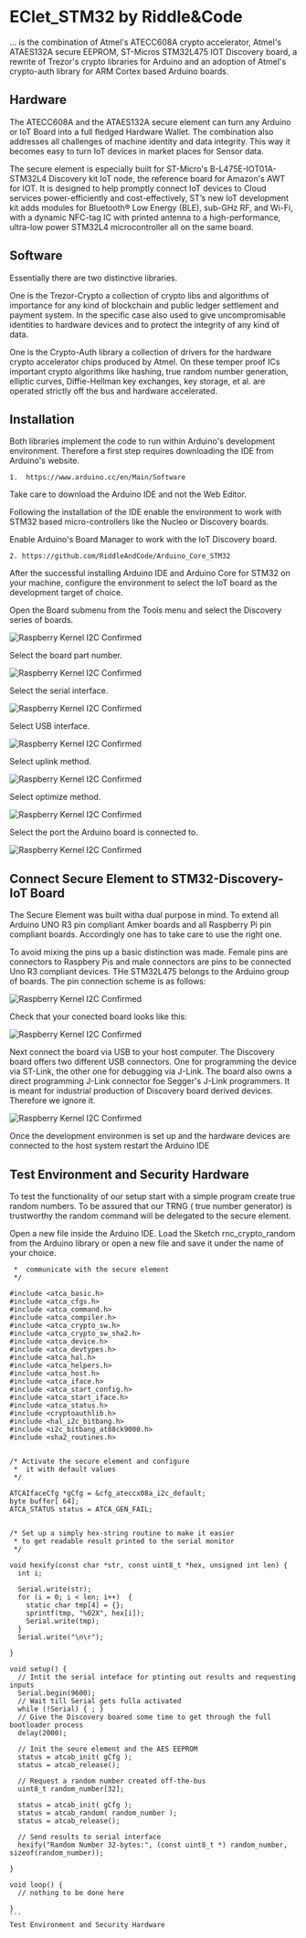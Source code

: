 EClet_STM32 by Riddle&Code 
=====

... is the combination of Atmel's ATECC608A crypto accelerator, Atmel's ATAES132A secure EEPROM, ST-Micros STM32L475 IOT Discovery board, a rewrite of Trezor's crypto libraries for Arduino and an adoption of Atmel's crypto-auth library for ARM Cortex based Arduino boards.

Hardware
---

The ATECC608A and the ATAES132A secure element can turn any Arduino or IoT Board into a full fledged Hardware Wallet. The combination also addresses all challenges of machine identity and data integrity. This way it becomes easy to turn IoT devices in market places for Sensor data.

The secure element is especially built for ST-Micro's B-L475E-IOT01A-STM32L4 Discovery kit IoT node, the reference board for Amazon's AWT for IOT. It is designed to help promptly connect IoT devices to Cloud services power-efficiently and cost-effectively, ST’s new IoT development kit adds modules for Bluetooth® Low Energy (BLE), sub-GHz RF, and Wi-Fi, with a dynamic NFC-tag IC with printed antenna to a high-performance, ultra-low power STM32L4 microcontroller all on the same board.

Software
---

Essentially there are two distinctive libraries. 

One is the Trezor-Crypto a collection of crypto libs and algorithms of importance for any kind of blockchain and public ledger settlement and payment system. In the specific case also used to give uncompromisable identities to hardware devices and to protect the integrity of any kind of data.

One is the Crypto-Auth library a collection of drivers for the hardware crypto accelerator chips produced by Atmel. On these temper proof ICs important crypto algorithms like hashing, true random number generation, elliptic curves, Diffie-Hellman key exchanges, key storage, et al. are operated strictly off the bus and hardware accelerated.

Installation
---

Both libraries implement the code to run within  Arduino's development environment. Therefore a first step requires downloading the IDE from Arduino's website.

```1.  https://www.arduino.cc/en/Main/Software```

Take care to download the Arduino IDE and not the Web Editor.

Following the installation of the IDE enable the environment to work with STM32 based micro-controllers like the Nucleo or Discovery boards. 

Enable Arduino's Board Manager to work with the IoT Discovery board.

```
2. https://github.com/RiddleAndCode/Arduino_Core_STM32
```
After the successful installing  Arduino IDE and Arduino Core for STM32  on your machine, configure the environment to select the IoT board as the development target of choice. 

Open the Board submenu from the Tools menu and select the Discovery series of boards.

<img alt="Raspberry Kernel I2C Confirmed"
     src="https://github.com/RiddleAndCode/ECLet_STM32/blob/master/images/Screen%20Shot%202018-05-18%20at%2011.16.31.png"/>
     
Select the board part number.
     
<img alt="Raspberry Kernel I2C Confirmed"
     src="https://github.com/RiddleAndCode/ECLet_STM32/blob/master/images/Screen%20Shot%202018-05-18%20at%2011.21.32.png"/>
     
Select the serial interface.
     
<img alt="Raspberry Kernel I2C Confirmed"
     src="https://github.com/RiddleAndCode/ECLet_STM32/blob/master/images/Screen%20Shot%202018-05-18%20at%2011.22.59.png"/>
     
Select USB interface.
     
<img alt="Raspberry Kernel I2C Confirmed"
     src="https://github.com/RiddleAndCode/ECLet_STM32/blob/master/images/Screen%20Shot%202018-05-18%20at%2011.23.10.png"/>
     
Select uplink method.
     
<img alt="Raspberry Kernel I2C Confirmed"
     src="https://github.com/RiddleAndCode/ECLet_STM32/blob/master/images/Screen%20Shot%202018-05-18%20at%2011.23.37.png"/>
     
Select optimize method.
     
<img alt="Raspberry Kernel I2C Confirmed"
     src="https://github.com/RiddleAndCode/ECLet_STM32/blob/master/images/Screen%20Shot%202018-05-18%20at%2011.23.43.png"/>
     
Select the port the Arduino board is connected to.
     
<img alt="Raspberry Kernel I2C Confirmed"
     src="https://github.com/RiddleAndCode/ECLet_STM32/blob/master/images/Screen%20Shot%202018-05-18%20at%2011.28.02.png"/>
     
 

Connect Secure Element to STM32-Discovery-IoT Board
---

The Secure Element was built witha dual purpose in mind. To extend all Arduino UNO R3 pin compliant Amker boards and all Raspberry Pi pin compliant boards. Accordingly one has to take care to use the right one.

To avoid mixing the pins up a basic distinction was made. Female pins are connectors to Raspbery Pis and male connectors are pins to be connected Uno R3 compliant devices. THe STM32L475 belongs to the Arduino group of boards. The pin connection scheme is as follows:
     
<img alt="Raspberry Kernel I2C Confirmed"
     src="https://github.com/RiddleAndCode/ECLet_STM32/blob/master/images/secure_element_2_stm32_iot_discovery.png"/>
     
 Check that your conected board looks like this:
     
<img alt="Raspberry Kernel I2C Confirmed"
     src="https://github.com/RiddleAndCode/ECLet_STM32/blob/master/images/IMG_0423.jpg"/>
     
     
Next connect the board via USB to your host computer. The Discovery board offers two different USB connectors. One for programming the device via ST-Link, the other one for debugging via J-Link. The board also owns a direct programming J-Link connector foe Segger's J-Link programmers. It is meant for industrial production of Discovery board derived devices. Therefore we ignore it.

<img alt="Raspberry Kernel I2C Confirmed"
     src="https://github.com/RiddleAndCode/ECLet_STM32/blob/master/images/stm32_iot_discovery_st-Link_connect.png"/>
     
Once the development environmen is set up and the hardware devices are connected to the host system restart the Arduino IDE

Test Environment and Security Hardware
---

To test the functionality of our setup start with a simple program create true random numbers. To be assured that our TRNG ( true number generator) is trustworthy the random command will be delegated to the secure element.

Open a new file inside the Arduino IDE. Load the Sketch rnc_crypto_random from the Arduino library or open a new file and save it under the name of your choice.

````/* Load all relevant driver files to directly 
 *  communicate with the secure element 
 */

#include <atca_basic.h>
#include <atca_cfgs.h>
#include <atca_command.h>
#include <atca_compiler.h>
#include <atca_crypto_sw.h>
#include <atca_crypto_sw_sha2.h>
#include <atca_device.h>
#include <atca_devtypes.h>
#include <atca_hal.h>
#include <atca_helpers.h>
#include <atca_host.h>
#include <atca_iface.h>
#include <atca_start_config.h>
#include <atca_start_iface.h>
#include <atca_status.h>
#include <cryptoauthlib.h>
#include <hal_i2c_bitbang.h>
#include <i2c_bitbang_at88ck9000.h>
#include <sha2_routines.h>


/* Activate the secure element and configure
 *  it with default values
 */
   
ATCAIfaceCfg *gCfg = &cfg_ateccx08a_i2c_default;
byte buffer[ 64];
ATCA_STATUS status = ATCA_GEN_FAIL;


/* Set up a simply hex-string routine to make it easier
 * to get readable result printed to the serial monitor
 */

void hexify(const char *str, const uint8_t *hex, unsigned int len) {
  int i;

  Serial.write(str);
  for (i = 0; i < len; i++)  {
    static char tmp[4] = {};
    sprintf(tmp, "%02X", hex[i]);
    Serial.write(tmp);
  }
  Serial.write("\n\r");

}

void setup() {
  // Intit the serial inteface for ptinting out results and requesting inputs
  Serial.begin(9600);
  // Wait till Serial gets fulla activated
  while (!Serial) { ; }
  // Give the Discovery boared some time to get through the full bootloader process
  delay(2000);

  // Init the seure element and the AES EEPROM
  status = atcab_init( gCfg );
  status = atcab_release();

  // Request a random number created off-the-bus
  uint8_t random_number[32];
  
  status = atcab_init( gCfg );
  status = atcab_random( random_number );
  status = atcab_release();

  // Send results to serial interface
  hexify("Random Number 32-bytes:", (const uint8_t *) random_number, sizeof(random_number));

}

void loop() {
  // nothing to be done here

}
```
Test Environment and Security Hardware






